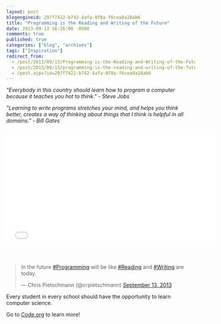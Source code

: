 ```yaml
---
layout: post
blogengineid: 297f7422-b742-4afa-8f8a-f6cea8a28ab6
title: "Programming is the Reading and Writing of the Future"
date: 2013-09-13 16:26:00 -0500
comments: true
published: true
categories: ["blog", "archives"]
tags: ["Inspiration"]
redirect_from: 
  - /post/2013/09/13/Programming-is-the-Reading-and-Writing-of-the-Future
  - /post/2013/09/13/programming-is-the-reading-and-writing-of-the-future
  - /post.aspx?id=297f7422-b742-4afa-8f8a-f6cea8a28ab6
---
```

<!-- more -->
<p><em>"Everybody in this country should learn how to program a computer because it teaches you hot to think." - Steve Jobs</em></p>
<p><em>"Learning to write programs stretches your mind, and helps you think better, creates a way of thinking about things that I think is helpful in all domains." - Bill Gates</em></p>
<p><iframe src="//www.youtube.com/embed/dU1xS07N-FA" frameborder="0" width="560" height="315"></iframe></p>
<p>&nbsp;</p>
<blockquote class="twitter-tweet">
<p>In the future <a href="https://twitter.com/search?q=%23Programming&amp;src=hash">#Programming</a> will be like <a href="https://twitter.com/search?q=%23Reading&amp;src=hash">#Reading</a> and <a href="https://twitter.com/search?q=%23Writing&amp;src=hash">#Writing</a> are today.</p>
&mdash; Chris Pietschmann (@crpietschmann) <a href="https://twitter.com/crpietschmann/statuses/378625057821425665">September 13, 2013</a></blockquote>
<p>Every student in every school should have the opportunity to learn computer science.</p>
<p>Go to <a href="http://code.org">Code.org</a> to learn more!</p>
